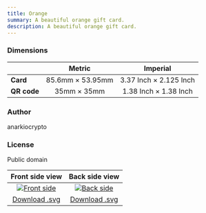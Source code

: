 ```yaml
---
title: Orange
summary: A beautiful orange gift card.
description: A beautiful orange gift card.
---
```


### Dimensions

|    | Metric |           Imperial           |
|----|:-----------:|:----------------------------:|
| **Card** | 85.6mm &times; 53.95mm | 3.37 Inch &times; 2.125 Inch |
| **QR code** | 35mm &times; 35mm | 1.38 Inch &times; 1.38 Inch  |

### Author

anarkiocrypto

### License

Public domain

| Front side view | Back side view |
|:---------------:|:--------------:|
| [![Front side](/templates/orange/front.png)](/templates/orange/front.png) | [![Back side](/templates/orange/back.png)](/templates/orange/back.png) |
| [Download .svg](/templates/orange/front.svg) | [Download .svg](/templates/orange/back.svg) |
